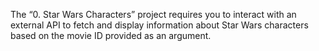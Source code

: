 The “0. Star Wars Characters” project requires you to interact with an external API to fetch and display information about Star Wars characters based on the movie ID provided as an argument. 